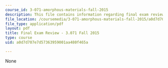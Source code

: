 ```yaml
---
course_id: 3-071-amorphous-materials-fall-2015
description: This file contains information regarding final exam review.
file_location: /coursemedia/3-071-amorphous-materials-fall-2015/a0d7d707e7d57363959001aa480f465a_MIT3_071F14_FinalReview.pdf
file_type: application/pdf
layout: pdf
title: Final Exam Review - 3.071 Fall 2015
type: course
uid: a0d7d707e7d57363959001aa480f465a

---
```

None